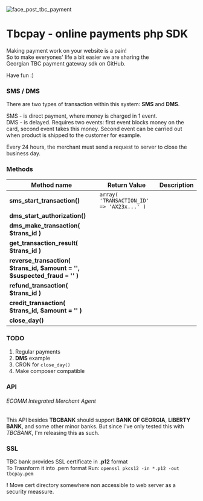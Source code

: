 ![face_post_tbc_payment](https://cloud.githubusercontent.com/assets/8479569/7435079/5aebe7cc-f051-11e4-8ee1-d85b0e36a8a9.jpg)

# Tbcpay - online payments php SDK

Making payment work on your website is a pain!  
So to make everyones' life a bit easier we are sharing the  
Georgian TBC payment gateway sdk on GitHub.  

Have fun :)

### SMS / DMS

There are two types of transaction within this system: **SMS** and **DMS**.

SMS - is direct payment, where money is charged in 1 event.  
DMS - is delayed. Requires two events: first event blocks money on the card, second event takes this money. Second event can be carried out when product is shipped to the customer for example.

Every 24 hours, the merchant must send a request to server to close the business day.

### Methods

Method name | Return Value | Description
--- | --- | ---
**sms_start_transaction()** | `array( 'TRANSACTION_ID' => 'AX23x...' )`
**dms_start_authorization()** |
**dms_make_transaction( $trans_id )** |
**get_transaction_result( $trans_id )** |
**reverse_transaction( $trans_id, $amount = '', $suspected_fraud = '' )** |
**refund_transaction( $trans_id )** |
**credit_transaction( $trans_id, $amount = '' )** |
**close_day()** |


### TODO

1. Regular payments
2. **DMS** example
3. CRON for `close_day()`
4. Make composer compatible

### API

###### ECOMM Integrated Merchant Agent

This API besides **TBCBANK** should support **BANK OF GEORGIA**, **LIBERTY BANK**, and some other minor banks. But since I've only tested this with *TBCBANK*, I'm releasing this as such.

### SSL

TBC bank provides SSL certificate in **.p12** format  
To Trasnform it into .pem format Run: `openssl pkcs12 -in *.p12 -out tbcpay.pem`

**!** Move cert directory somewhere non accessible to web server as a security meassure.  
